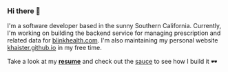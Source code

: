 ### Hi there 👋

I'm a software developer based in the sunny Southern California. Currently, I'm working on building the backend service for managing prescription and related data for [blinkhealth.com](https://blinkhealth.com). I'm also maintaining my personal website [khaister.github.io](https://khaister.github.io) in my free time.

Take a look at my **[resume](https://github.com/khaister/khaister.github.io/raw/main/resume/khai-nguyen.pdf)** and check out the [sauce](https://github.com/khaister/khaister.github.io/tree/main/resume) to see how I build it 🕶️

<!-- - 🌱 I’m currently learning for AWS Cert -->
<!-- - 👯 I’m looking to collaborate on ... -->
<!-- - 🤔 I’m looking for help with ... -->
<!-- - 💬 Ask me about ... -->
<!-- - 📫 How to reach me: ... -->
<!-- - 😄 Pronouns: ... -->
<!-- - ⚡ Fun fact: ... -->

